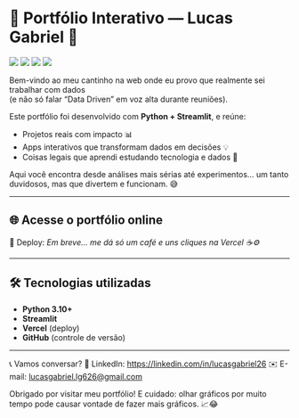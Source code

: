 # 💼 Portfólio Interativo — Lucas Gabriel 🚀

<p align="left">
  <!-- Python -->
  <img src="https://img.shields.io/badge/Python-3776AB?style=for-the-badge&logo=python&logoColor=white"/>
  <!-- Streamlit -->
  <img src="https://img.shields.io/badge/Streamlit-FF4B4B?style=for-the-badge&logo=streamlit&logoColor=white"/>
  <!-- GitHub -->
  <img src="https://img.shields.io/badge/GitHub-000?style=for-the-badge&logo=github&logoColor=white"/>
  <!-- Vercel -->
  <img src="https://img.shields.io/badge/Vercel-000?style=for-the-badge&logo=vercel&logoColor=white"/>
</p>

Bem-vindo ao meu cantinho na web onde eu provo que realmente sei trabalhar com dados  
(e não só falar “Data Driven” em voz alta durante reuniões).

Este portfólio foi desenvolvido com **Python + Streamlit**, e reúne:
- Projetos reais com impacto 📊
- Apps interativos que transformam dados em decisões 💡
- Coisas legais que aprendi estudando tecnologia e dados 🧠

Aqui você encontra desde análises mais sérias até experimentos… um tanto duvidosos,
mas que divertem e funcionam. 😅

---

## 🌐 Acesse o portfólio online

🔗 Deploy: *Em breve… me dá só um café e uns cliques na Vercel ☕⚙️*

---

## 🛠️ Tecnologias utilizadas

- **Python 3.10+**
- **Streamlit**
- **Vercel** (deploy)
- **GitHub** (controle de versão)

---

📞 Vamos conversar?
💼 LinkedIn: https://linkedin.com/in/lucasgabriel26
✉️ E-mail: lucasgabriel.lg626@gmail.com

Obrigado por visitar meu portfólio! E cuidado: olhar gráficos por muito tempo pode causar vontade de fazer mais gráficos. 📈😂
